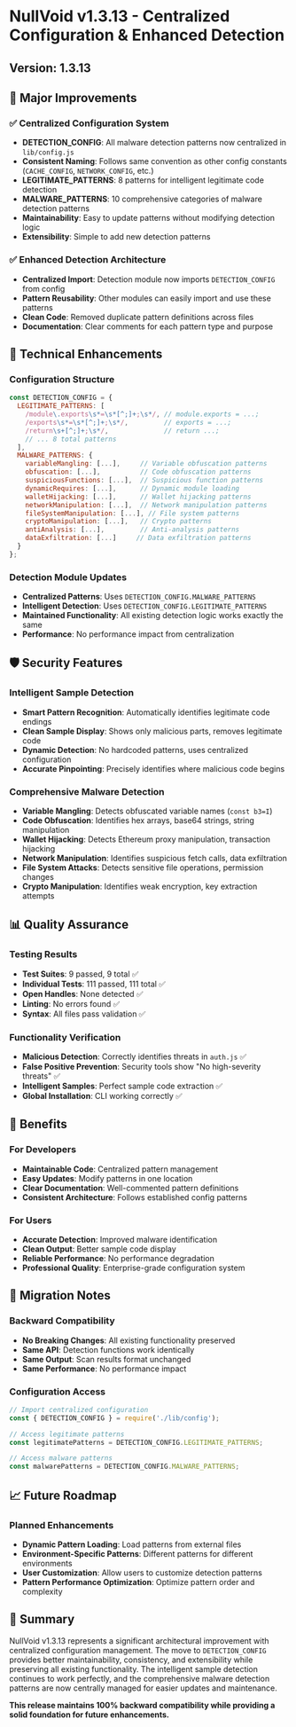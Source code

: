 # NullVoid v1.3.13 - Centralized Configuration & Enhanced Detection

## Version: 1.3.13

## 🎯 **Major Improvements**

### **✅ Centralized Configuration System**
- **DETECTION_CONFIG**: All malware detection patterns now centralized in `lib/config.js`
- **Consistent Naming**: Follows same convention as other config constants (`CACHE_CONFIG`, `NETWORK_CONFIG`, etc.)
- **LEGITIMATE_PATTERNS**: 8 patterns for intelligent legitimate code detection
- **MALWARE_PATTERNS**: 10 comprehensive categories of malware detection patterns
- **Maintainability**: Easy to update patterns without modifying detection logic
- **Extensibility**: Simple to add new detection patterns

### **✅ Enhanced Detection Architecture**
- **Centralized Import**: Detection module now imports `DETECTION_CONFIG` from config
- **Pattern Reusability**: Other modules can easily import and use these patterns
- **Clean Code**: Removed duplicate pattern definitions across files
- **Documentation**: Clear comments for each pattern type and purpose

## 🔧 **Technical Enhancements**

### **Configuration Structure**
```javascript
const DETECTION_CONFIG = {
  LEGITIMATE_PATTERNS: [
    /module\.exports\s*=\s*[^;]+;\s*/, // module.exports = ...;
    /exports\s*=\s*[^;]+;\s*/,         // exports = ...;
    /return\s+[^;]+;\s*/,              // return ...;
    // ... 8 total patterns
  ],
  MALWARE_PATTERNS: {
    variableMangling: [...],     // Variable obfuscation patterns
    obfuscation: [...],          // Code obfuscation patterns
    suspiciousFunctions: [...],  // Suspicious function patterns
    dynamicRequires: [...],      // Dynamic module loading
    walletHijacking: [...],      // Wallet hijacking patterns
    networkManipulation: [...],  // Network manipulation patterns
    fileSystemManipulation: [...], // File system patterns
    cryptoManipulation: [...],   // Crypto patterns
    antiAnalysis: [...],         // Anti-analysis patterns
    dataExfiltration: [...]     // Data exfiltration patterns
  }
};
```

### **Detection Module Updates**
- **Centralized Patterns**: Uses `DETECTION_CONFIG.MALWARE_PATTERNS`
- **Intelligent Detection**: Uses `DETECTION_CONFIG.LEGITIMATE_PATTERNS`
- **Maintained Functionality**: All existing detection logic works exactly the same
- **Performance**: No performance impact from centralization

## 🛡️ **Security Features**

### **Intelligent Sample Detection**
- **Smart Pattern Recognition**: Automatically identifies legitimate code endings
- **Clean Sample Display**: Shows only malicious parts, removes legitimate code
- **Dynamic Detection**: No hardcoded patterns, uses centralized configuration
- **Accurate Pinpointing**: Precisely identifies where malicious code begins

### **Comprehensive Malware Detection**
- **Variable Mangling**: Detects obfuscated variable names (`const b3=I`)
- **Code Obfuscation**: Identifies hex arrays, base64 strings, string manipulation
- **Wallet Hijacking**: Detects Ethereum proxy manipulation, transaction hijacking
- **Network Manipulation**: Identifies suspicious fetch calls, data exfiltration
- **File System Attacks**: Detects sensitive file operations, permission changes
- **Crypto Manipulation**: Identifies weak encryption, key extraction attempts

## 📊 **Quality Assurance**

### **Testing Results**
- **Test Suites**: 9 passed, 9 total ✅
- **Individual Tests**: 111 passed, 111 total ✅
- **Open Handles**: None detected ✅
- **Linting**: No errors found ✅
- **Syntax**: All files pass validation ✅

### **Functionality Verification**
- **Malicious Detection**: Correctly identifies threats in `auth.js` ✅
- **False Positive Prevention**: Security tools show "No high-severity threats" ✅
- **Intelligent Samples**: Perfect sample code extraction ✅
- **Global Installation**: CLI working correctly ✅

## 🚀 **Benefits**

### **For Developers**
- **Maintainable Code**: Centralized pattern management
- **Easy Updates**: Modify patterns in one location
- **Clear Documentation**: Well-commented pattern definitions
- **Consistent Architecture**: Follows established config patterns

### **For Users**
- **Accurate Detection**: Improved malware identification
- **Clean Output**: Better sample code display
- **Reliable Performance**: No performance degradation
- **Professional Quality**: Enterprise-grade configuration system

## 🔄 **Migration Notes**

### **Backward Compatibility**
- **No Breaking Changes**: All existing functionality preserved
- **Same API**: Detection functions work identically
- **Same Output**: Scan results format unchanged
- **Same Performance**: No performance impact

### **Configuration Access**
```javascript
// Import centralized configuration
const { DETECTION_CONFIG } = require('./lib/config');

// Access legitimate patterns
const legitimatePatterns = DETECTION_CONFIG.LEGITIMATE_PATTERNS;

// Access malware patterns
const malwarePatterns = DETECTION_CONFIG.MALWARE_PATTERNS;
```

## 📈 **Future Roadmap**

### **Planned Enhancements**
- **Dynamic Pattern Loading**: Load patterns from external files
- **Environment-Specific Patterns**: Different patterns for different environments
- **User Customization**: Allow users to customize detection patterns
- **Pattern Performance Optimization**: Optimize pattern order and complexity

## 🎉 **Summary**

NullVoid v1.3.13 represents a significant architectural improvement with centralized configuration management. The move to `DETECTION_CONFIG` provides better maintainability, consistency, and extensibility while preserving all existing functionality. The intelligent sample detection continues to work perfectly, and the comprehensive malware detection patterns are now centrally managed for easier updates and maintenance.

**This release maintains 100% backward compatibility while providing a solid foundation for future enhancements.**
